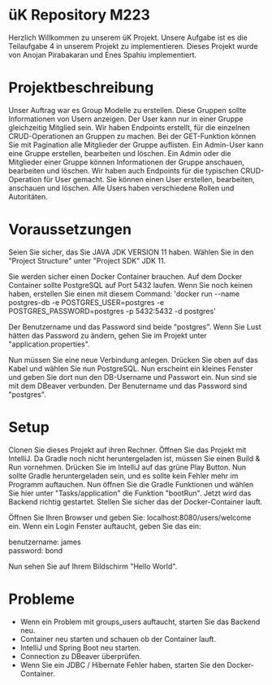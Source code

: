 # üK Repository M223

Herzlich Willkommen zu unserem üK Projekt. Unsere Aufgabe ist es die Teilaufgabe 4 in unserem Projekt zu implementieren.
Dieses Projekt wurde von Anojan Pirabakaran und Enes Spahiu implementiert.

# Projektbeschreibung
Unser Auftrag war es Group Modelle zu erstellen. Diese Gruppen sollte Informationen von Usern anzeigen. Der User kann nur in einer Gruppe gleichzeitig Mitglied sein.
Wir haben Endpoints erstellt, für die einzelnen CRUD-Operationen an Gruppen zu machen. Bei der GET-Funktion können Sie mit Pagination alle Mitglieder der Gruppe auflisten. Ein Admin-User kann eine Gruppe erstellen, bearbeiten und löschen. Ein Admin oder die Mitglieder einer Gruppe können Informationen der Gruppe anschauen, bearbeiten und löschen. Wir haben auch Endpoints für die typischen CRUD-Operation für User gemacht. Sie können einen User erstellen, bearbeiten, anschauen und löschen. Alle Users haben verschiedene Rollen und Autoritäten. 

# Voraussetzungen
Seien Sie sicher, das Sie JAVA JDK VERSION 11 haben.
Wählen Sie in den "Project Structure" unter "Project SDK" JDK 11.

Sie werden sicher einen Docker Container brauchen. Auf dem Docker Container sollte PostgreSQL auf Port 5432 laufen.
Wenn Sie noch keinen haben, erstellen Sie einen mit diesem Command:
'docker run --name postgres-db -e POSTGRES_USER=postgres -e POSTGRES_PASSWORD=postgres -p 5432:5432 -d postgres'

Der Benutzername und das Password sind beide "postgres".
Wenn Sie Lust hätten das Password zu ändern, gehen Sie im Projekt unter "application.properties".

Nun müssen Sie eine neue Verbindung anlegen. Drücken Sie oben auf das Kabel und wählen Sie nun PostgreSQL. Nun erscheint ein kleines Fenster und geben Sie dort nun den DB-Username und Passwort ein. Nun sind sie mit dem DBeaver verbunden.
Der Benutername und das Password sind "postgres".

# Setup
Clonen Sie dieses Projekt auf ihren Rechner. Öffnen Sie das Projekt mit IntelliJ.
Da Gradle noch nicht heruntergeladen ist, müssen Sie einen Build & Run vornehmen. Drücken Sie im IntelliJ auf das grüne Play Button.
Nun sollte Gradle heruntergeladen sein, und es sollte kein Fehler mehr im Programm auftauchen. Nun öffnen Sie die Gradle Funktionen und wählen Sie hier unter "Tasks/application" die Funktion "bootRun".
Jetzt wird das Backend richtig gestartet. Stellen Sie sicher das der Docker-Container lauft.

Öffnen Sie Ihren Browser und geben Sie: localhost:8080/users/welcome ein.
Wenn ein Login Fenster auftaucht, geben Sie das ein:


benutzername: james     
password: bond

Nun sehen Sie auf Ihrem Bildschirm "Hello World".


# Probleme
- Wenn ein Problem mit groups_users auftaucht, starten Sie das Backend neu.
- Container neu starten und schauen ob der Container lauft.
- IntelliJ und Spring Boot neu starten.
- Connection zu DBeaver überprüfen.
- Wenn Sie ein JDBC / Hibernate Fehler haben, starten Sie den Docker-Container.

